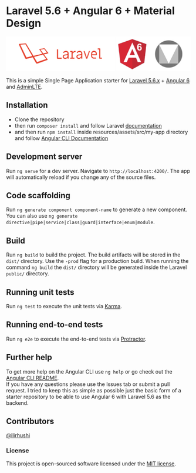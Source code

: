 # Laravel 5.6 + Angular 6 + Material Design

![logo](image.jpg "Logo")

This is a simple Single Page Application starter for [Laravel 5.6.x](https://laravel.com) + [Angular 6](https://angular.io/) and [AdminLTE](https://github.com/almasaeed2010/AdminLTE).

## Installation

- Clone the repository
- then run `composer install` and follow Laravel [documentation](https://laravel.com/docs/5.6)
- and then run `npm install` inside resources/assets/src/my-app directory and follow [Angular CLI Documentation](https://github.com/angular/angular-cli)

## Development server

Run `ng serve` for a dev server. Navigate to `http://localhost:4200/`. The app will automatically reload if you change any of the source files.

## Code scaffolding

Run `ng generate component component-name` to generate a new component. You can also use `ng generate directive|pipe|service|class|guard|interface|enum|module`.

## Build

Run `ng build` to build the project. The build artifacts will be stored in the `dist/` directory. Use the `-prod` flag for a production build. When running the command `ng build` the `dist/` directory will be generated inside the Laravel `public/` directory.

## Running unit tests

Run `ng test` to execute the unit tests via [Karma](https://karma-runner.github.io).

## Running end-to-end tests

Run `ng e2e` to execute the end-to-end tests via [Protractor](http://www.protractortest.org/).

## Further help

To get more help on the Angular CLI use `ng help` or go check out the [Angular CLI README](https://github.com/angular/angular-cli/blob/master/README.md).
<br>
If you have any questions please use the Issues tab or submit a pull request. I tried to keep this as simple as possible just the basic form of a starter repository to be able to use Angular 6 with Laravel 5.6 as the backend.

## Contributors
[@ilirhushi](http://ilirhushi.me)

### License
This project is open-sourced software licensed under the [MIT license](https://opensource.org/licenses/MIT).
